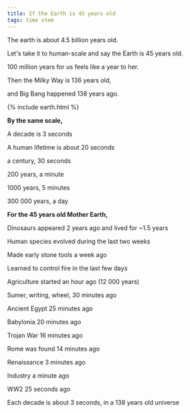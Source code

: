 ```yaml
---
title: If the Earth is 45 years old  
tags: time stem
---
```


The earth is about 4.5 billion years old. 

Let's take it to human-scale and say the Earth is 45 years old. 

100 million years for us feels like a year to her. 

Then the Milky Way is 136 years old, 

and Big Bang happened 138 years ago. 


{% include earth.html %}

**By the same scale,** 

A decade is 3 seconds

A human lifetime is about 20 seconds

a century, 30 seconds

200 years, a minute

1000 years, 5 minutes 

300 000 years, a day 

**For the 45 years old Mother Earth,**

Dinosaurs appeared 2 years ago and lived for ~1.5 years 

Human species evolved during the last two weeks

Made early stone tools a week ago

Learned to control fire in the last few days 

Agriculture started an hour ago (12 000 years)

Sumer, writing, wheel, 30 minutes ago

Ancient Egypt 25 minutes ago 

Babylonia 20 minutes ago 

Trojan War 16 minutes ago 

Rome was found 14 minutes ago

Renaissance 3 minutes ago 

Industry a minute ago

WW2 25 seconds ago

Each decade is about 3 seconds, in a 138 years old universe